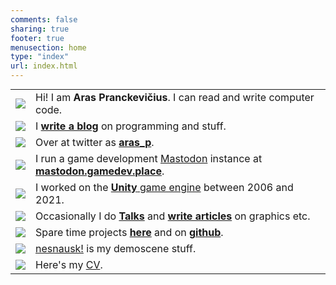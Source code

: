 ```yaml
---
comments: false
sharing: true
footer: true
menusection: home
type: "index"
url: index.html
---
```



<table class="no-border" style="margin-top: 5px;">
<tr>
	<td class="logocol"><img class="homelogo" src="/img/logo-aras-128-2017.png" /></td>
	<td>Hi! I am <b>Aras Pranckevičius</b>. I can read and write computer code.</td>
</tr>
<tr>
	<td class="logocol"><a href="/blog"><img class="homelogo sm" src="/img/logo-fa-edit.svg" /></a></td>
	<td>I <a href="/blog"><b>write a blog</b></a> on programming and stuff.</td>
</tr>
<tr>
	<td class="logocol"><a href="https://twitter.com/aras_p"><img class="homelogo sm" src="/img/logo-fa-twitter.svg" /></a></td>
	<td>Over at twitter as <a href="https://twitter.com/aras_p"><b>aras_p</b></a>.</td>
</tr>
<tr>
	<td class="logocol"><a href="https://mastodon.gamedev.place"><img class="homelogo sm" src="/img/logo-fa-mastodon.svg" /></a></td>
	<td>I run a game development <a href="https://joinmastodon.org/">Mastodon</a> instance at <a href="https://mastodon.gamedev.place"><b>mastodon.gamedev.place</b></a>.</td>
</tr>
<tr>
	<td class="logocol"><a href="https://unity.com/"><img class="homelogo sm" src="/img/logo-fa-unity.svg" /></a></td>
	<td>I worked on the <a href="https://unity.com/"><b>Unity</b> game engine</a> between 2006 and 2021.</td>
</tr>
<tr>
	<td class="logocol"><a href="https://twitter.com/aras_p"><img class="homelogo sm" src="/img/logo-fa-comment-alt.svg" /></a></td>
	<td>Occasionally I do <a href="/texts/talks.html"><b>Talks</b></a> and <a href="/texts/index.html"><b>write articles</b></a> on graphics etc.</td>
</tr>
<tr>
	<td class="logocol"><a href="/proj.html"><img class="homelogo sm" src="/img/logo-fa-github.svg" /></a></td>
	<td>Spare time projects <a href="/proj.html"><b>here</b></a> and on <a href="https://github.com/aras-p"><b>github</b></a>.</td>
</tr>
<tr>
	<td class="logocol"><a href="https://nesnausk.org"><img class="homelogo sm" src="/img/logo-nesnausk-64-sq.png" /></a></td>
	<td><a href="https://nesnausk.org">nesnausk!</a> is my demoscene stuff.</td>
</tr>
<tr>
	<td class="logocol"><a href="/cv.html"><img class="homelogo sm" src="/img/logo-fa-address-card.svg" /></a></td>
	<td>Here's my <a href="/cv.html">CV</a>.</td>
</tr>
</table>
